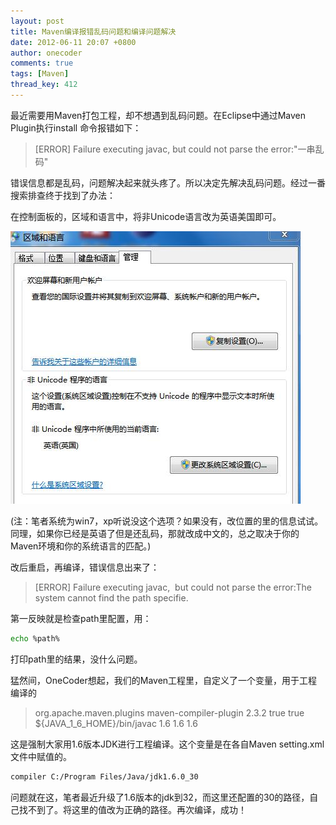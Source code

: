 ```yaml
---
layout: post
title: Maven编译报错乱码问题和编译问题解决
date: 2012-06-11 20:07 +0800
author: onecoder
comments: true
tags: [Maven]
thread_key: 412
---
```

最近需要用Maven打包工程，却不想遇到乱码问题。在Eclipse中通过Maven Plugin执行install 命令报错如下：	

> [ERROR] Failure executing javac, but could not parse the error:"一串乱码"

错误信息都是乱码，问题解决起来就头疼了。所以决定先解决乱码问题。经过一番搜索排查终于找到了办法：

在控制面板的，区域和语言中，将非Unicode语言改为英语美国即可。

![](/images/post/maven-compile-encode/language-setting.jpg)

(注：笔者系统为win7，xp听说没这个选项？如果没有，改位置的里的信息试试。同理，如果你已经是英语了但是还乱码，那就改成中文的，总之取决于你的Maven环境和你的系统语言的匹配。)

改后重启，再编译，错误信息出来了：

>[ERROR] Failure executing javac, &nbsp;but could not parse the error:The system cannot find the path specifie.

第一反映就是检查path里配置，用：	

```sh	
echo %path%
```

打印path里的结果，没什么问题。
	
猛然间，OneCoder想起，我们的Maven工程里，自定义了一个变量，用于工程编译的

>org.apache.maven.plugins maven-compiler-plugin 2.3.2 true true ${JAVA_1_6_HOME}/bin/javac 1.6 1.6 1.6 

这是强制大家用1.6版本JDK进行工程编译。这个变量是在各自Maven setting.xml文件中赋值的。

```sh
compiler C:/Program Files/Java/jdk1.6.0_30 
```

问题就在这，笔者最近升级了1.6版本的jdk到32，而这里还配置的30的路径，自己找不到了。将这里的值改为正确的路径。再次编译，成功！